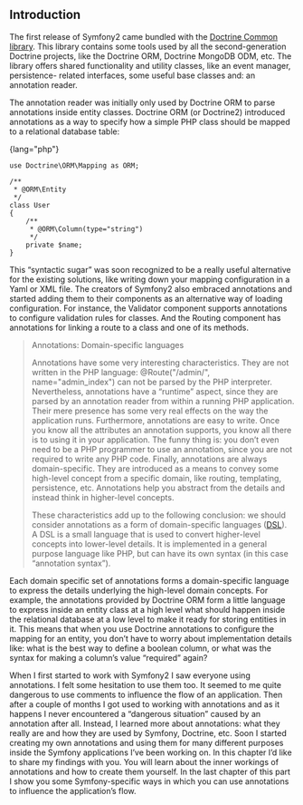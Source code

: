 ## Introduction

The first release of Symfony2 came bundled with the 
[Doctrine Common library](http://docs.doctrine-project.org/projects/doctrine-common/en/latest/). 
This library contains some tools used by all the second-generation Doctrine projects, like the Doctrine ORM,
Doctrine MongoDB ODM, etc. The library offers shared functionality and utility classes, like an
event manager, persistence- related interfaces, some useful base classes and: an annotation reader.

The annotation reader was initially only used by Doctrine ORM to parse annotations inside
entity classes. Doctrine ORM (or Doctrine2) introduced annotations as a way to specify how a simple
PHP class should be mapped to a relational database table:

{lang="php"}
~~~~~~~~~~~~
use Doctrine\ORM\Mapping as ORM;

/**
 * @ORM\Entity
 */
class User
{
    /**
     * @ORM\Column(type="string")
     */
    private $name;
}
~~~~~~~~~~~~

This “syntactic sugar” was soon recognized to be a really useful alternative for the existing
solutions, like writing down your mapping configuration in a Yaml or XML file. The creators of
Symfony2 also embraced annotations and started adding them to their components as an alternative
way of loading configuration. For instance, the Validator component supports annotations to
configure validation rules for classes. And the Routing component has annotations for linking a
route to a class and one of its methods.

> Annotations: Domain-specific languages
> 
> Annotations have some very interesting characteristics. They are not written in the PHP
> language: @Route("/admin/", name="admin_index") can not be parsed by the PHP
> interpreter. Nevertheless, annotations have a “runtime” aspect, since they are parsed by
> an annotation reader from within a running PHP application. Their mere presence has
> some very real effects on the way the application runs.
> Furthermore, annotations are easy to write. Once you know all the attributes an
> annotation supports, you know all there is to using it in your application. The funny
> thing is: you don’t even need to be a PHP programmer to use an annotation, since you
> are not required to write any PHP code.
> Finally, annotations are always domain-specific. They are introduced as a means to
> convey some high-level concept from a specific domain, like routing, templating,
> persistence, etc. Annotations help you abstract from the details and instead think in
> higher-level concepts.
> 
> These characteristics add up to the following conclusion: we should consider annotations as a form 
> of domain-specific languages ([DSL](http://martinfowler.com/books/dsl.html)). A DSL is a small language that
> is used to convert higher-level concepts into lower-level details. It is implemented in a
> general purpose language like PHP, but can have its own syntax (in this case “annotation
> syntax”).

Each domain specific set of annotations forms a domain-specific language to express
the details underlying the high-level domain concepts. For example, the annotations
provided by Doctrine ORM form a little language to express inside an entity class at
a high level what should happen inside the relational database at a low level to make
it ready for storing entities in it. This means that when you use Doctrine annotations
to configure the mapping for an entity, you don’t have to worry about implementation
details like: what is the best way to define a boolean column, or what was the syntax
for making a column’s value “required” again?

When I first started to work with Symfony2 I saw everyone using annotations. I felt some
hesitation to use them too. It seemed to me quite dangerous to use comments to influence the flow
of an application. Then after a couple of months I got used to working with annotations and as it
happens I never encountered a “dangerous situation” caused by an annotation after all.
Instead, I learned more about annotations: what they really are and how they are used by
Symfony, Doctrine, etc. Soon I started creating my own annotations and using them for many
different purposes inside the Symfony applications I’ve been working on. In this chapter I’d like
to share my findings with you. You will learn about the inner workings of annotations and how
to create them yourself. In the last chapter of this part I show you some Symfony-specific ways in
which you can use annotations to influence the application’s flow.
